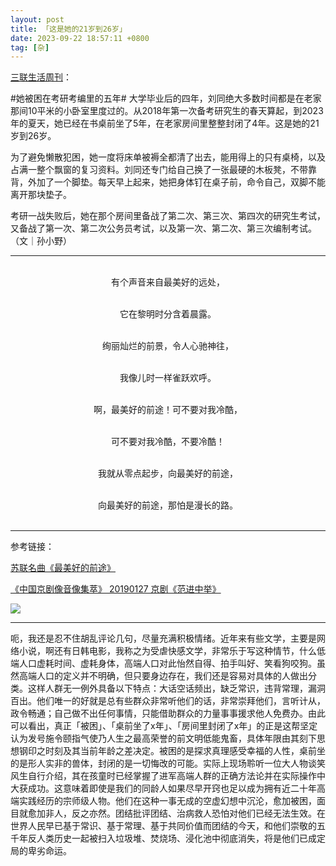 ```yaml
---
layout: post
title: 「这是她的21岁到26岁」
date: 2023-09-22 18:57:11 +0800
tag: [杂]
---
```


[三联生活周刊](https://m.weibo.cn/detail/4948517900258032)：

#她被困在考研考编里的五年# 大学毕业后的四年，刘同绝大多数时间都是在老家那间10平米的小卧室里度过的。从2018年第一次备考研究生的春天算起，到2023年的夏天，她已经在书桌前坐了5年，在老家房间里整整封闭了4年。这是她的21岁到26岁。

为了避免懒散犯困，她一度将床单被褥全都清了出去，能用得上的只有桌椅，以及占满一整个飘窗的复习资料。刘同还专门给自己换了一张最硬的木板凳，不带靠背，外加了一个脚垫。每天早上起来，她把身体钉在桌子前，命令自己，双脚不能离开那块垫子。

考研一战失败后，她在那个房间里备战了第二次、第三次、第四次的研究生考试，又备战了第一次、第二次公务员考试，以及第一次、第二次、第三次编制考试。（文｜孙小野）

***

<center>

<br>有个声音来自最美好的远处，<br><br>

它在黎明时分含着晨露。<br><br>

绚丽灿烂的前景，令人心驰神往，<br><br>

我像儿时一样雀跃欢呼。<br><br>

啊，最美好的前途！可不要对我冷酷，<br><br>

可不要对我冷酷，不要冷酷！<br><br>

我就从零点起步，向最美好的前途，<br><br>

向最美好的前途，那怕是漫长的路。<br><br>

</center>

***

参考链接：

[苏联名曲《最美好的前途》](https://www.sohu.com/a/307623468_674619)

[《中国京剧像音像集萃》 20190127 京剧《范进中举》](https://tv.cctv.com/2019/01/27/VIDETgQbA7mGAAligfeMSYVN190127.shtml)

![](/styles/images/no-read.avif)

***

呃，我还是忍不住胡乱评论几句，尽量充满积极情绪。近年来有些文学，主要是网络小说，啊还有日韩电影，我称之为受虐快感文学，非常乐于写这种情节，什么低端人口虚耗时间、虚耗身体，高端人口对此怡然自得、拍手叫好、笑看狗咬狗。虽然高端人口的定义并不明确，但只要身边存在，我们还是容易对具体的人做出分类。这样人群无一例外具备以下特点：大话空话频出，缺乏常识，违背常理，漏洞百出。他们唯一的好就是总有些群众非常听他们的话，非常崇拜他们，言听计从，政令畅通；自己做不出任何事情，只能借助群众的力量事事援求他人免费办。由此可以看出，真正「被困」、「桌前坐了x年」、「房间里封闭了x年」的正是这帮坚定认为发号施令颐指气使乃人生之最高荣誉的前文明低能鬼畜，具体年限由其刻下思想钢印之时刻及其当前年龄之差决定。被困的是探求真理感受幸福的人性，桌前坐的是形人实非的兽体，封闭的是一切悔改的可能。实际上现场聆听一位大人物谈笑风生自行介绍，其在孩童时已经掌握了进军高端人群的正确方法论并在实际操作中大获成功。这意味着即使是我们的同龄人如果尽早开窍也足以成为拥有近二十年高端实践经历的宗师级人物。他们在这种一事无成的空虚幻想中沉沦，愈加被困，面目就愈加非人，反之亦然。团结批评团结、治病救人恐怕对他们已经无法生效。在世界人民早已基于常识、基于常理、基于共同价值而团结的今天，和他们崇敬的五千年反人类历史一起被扫入垃圾堆、焚烧场、浸化池中彻底消失，将是他们已成定局的卑劣命运。
